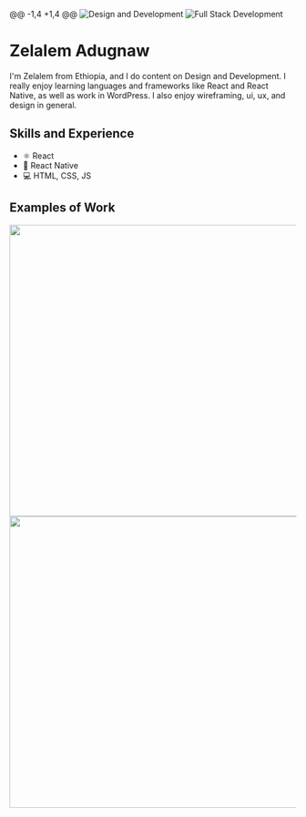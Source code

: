 @@ -1,4 +1,4 @@
![Design and Development]([https://media.licdn.com/dms/image/D4E16AQEE9cRGcGnAkg/profile-displaybackgroundimage-shrink_350_1400/0/1686649933472?e=1723680000&v=beta&t=4vHKng76qzvEv8h2L7ACdoSvgcT5iwOa-pJmlKHTerI])
![Full Stack Development]([https://media.licdn.com/dms/image/D4E16AQEE9cRGcGnAkg/profile-displaybackgroundimage-shrink_350_1400/0/1686649933472?e=1723680000&v=beta&t=4vHKng76qzvEv8h2L7ACdoSvgcT5iwOa-pJmlKHTerI])

# Zelalem Adugnaw
I'm Zelalem from Ethiopia, and I do content on Design and Development. I really enjoy learning languages and frameworks like React and React Native, as well as work in WordPress. I also enjoy wireframing, ui, ux, and design in general. 
## Skills and Experience
* ⚛ React
* 📱 React Native
* 💻 HTML, CSS, JS

## Examples of Work
<img src="https://github.com/adriantwarog/adriantwarog/blob/master/covid19.gif" width="512" >
<img src="https://github.com/enochadane/enochadane/blob/master/covid19.gif" width="512" >
